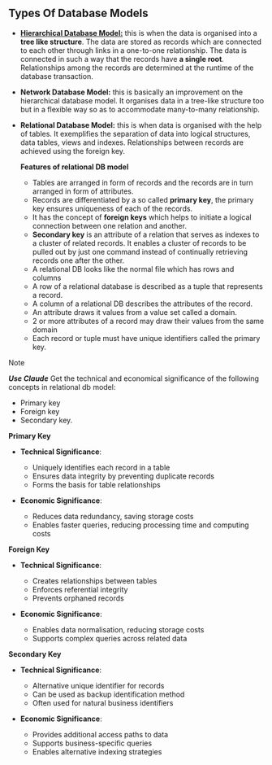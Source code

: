 ## Types Of Database Models

- <u><b>Hierarchical Database Model:</b></u> this is when the data is organised into a **tree like structure**. The data are stored as records which are connected to each other through links in a one-to-one relationship. The data is connected in such a way that the records have **a single root**. Relationships among the records are determined at the runtime of the database transaction.

- **Network Database Model:** this is basically an improvement on the hierarchical database model. It organises data in a tree-like structure too but in a flexible way so as to accommodate many-to-many relationship.

- **Relational Database Model:** this is when data is organised with the help of tables. It exemplifies the separation of data into logical structures, data tables, views and indexes. Relationships between records are achieved using the foreign key.
	
	**Features of relational DB model**
	- Tables are arranged in form of records and the records are in turn arranged in form of attributes.
	- Records are differentiated by a so called **primary key**, the primary key ensures uniqueness of each of the records.
	- It has the concept of **foreign keys** which helps to initiate a logical connection between one relation and another.
	- **Secondary key** is an attribute of a relation that serves as indexes to a cluster of related records. It enables a cluster of records to be pulled out by just one command instead of continually retrieving records one after the other.
	- A relational DB looks like the normal file which has rows and columns
	- A row of a relational database is described as a tuple that represents a record.
	- A column of a relational DB describes the attributes of the record.
	- An attribute draws it values from a value set called a domain.
	- 2 or more attributes of a record may draw their values from the same domain
	- Each record or tuple must have unique identifiers called the primary key.

> [!NOTE]
> ***Use Claude***
> Get the technical and economical significance of the following concepts in relational db model:
> - Primary key
> - Foreign key
> - Secondary key.

**Primary Key**
- **Technical Significance**:
  - Uniquely identifies each record in a table
  - Ensures data integrity by preventing duplicate records
  - Forms the basis for table relationships

- **Economic Significance**:
  - Reduces data redundancy, saving storage costs
  - Enables faster queries, reducing processing time and computing costs

**Foreign Key**
- **Technical Significance**:
  - Creates relationships between tables
  - Enforces referential integrity
  - Prevents orphaned records

- **Economic Significance**:
  - Enables data normalisation, reducing storage costs
  - Supports complex queries across related data

**Secondary Key**
- **Technical Significance**:
  - Alternative unique identifier for records
  - Can be used as backup identification method
  - Often used for natural business identifiers

- **Economic Significance**:
  - Provides additional access paths to data
  - Supports business-specific queries
  - Enables alternative indexing strategies